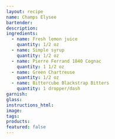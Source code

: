 ```yaml
---
layout: recipe
name: Champs Elysee
bartender:
description:
ingredients:
  - name: Fresh lemon juice
    quantity: 1/2 oz
  - name: Simple syrup
    quantity: 1/2 oz
  - name: Pierre Ferrand 1840 Cognac
    quantity: 1 1/2 oz
  - name: Green Chartreuse
    quantity: 1/2 oz
  - name: Bittercube Blackstrap Bitters
    quantity: 1 dropper/dash
garnish:
glass:
instructions_html:
image:
tags:
products:
featured: false
---
```



